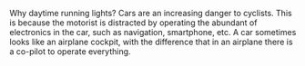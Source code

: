 Why daytime running lights?
Cars are an increasing danger to cyclists. This is because the motorist is distracted by operating the abundant of electronics in the car, such as navigation, smartphone, etc. A car sometimes looks like an airplane cockpit, with the difference that in an airplane there is a co-pilot to operate everything.
